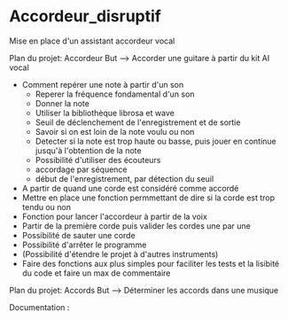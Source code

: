 # Accordeur_disruptif

Mise en place d'un assistant accordeur vocal 

Plan du projet: Accordeur
But --> Accorder une guitare à partir du kit AI vocal
- Comment repérer une note à partir d'un son
    * Reperer la fréquence fondamental d'un son
    * Donner la note
    * Utiliser la bibliothèque librosa et wave
    * Seuil de déclenchement de l'enregistrement et de sortie
    * Savoir si on est loin de la note voulu ou non
    * Detecter si la note est trop haute ou basse, puis jouer en continue jusqu'à l'obtention de la note
    * Possibilité d'utiliser des écouteurs
    * accordage par séquence 
    * début de l'enregistrement, par détection du seuil
- A partir de quand une corde est considéré comme accordé
- Mettre en place une fonction permmettant de dire si la corde est trop tendu ou non 
- Fonction pour lancer l'accordeur à partir de la voix
- Partir de la première corde puis valider les cordes une par une
- Possibilité de sauter une corde
- Possibilité d'arrêter le programme
- (Possibilité d'étendre le projet à d'autres instruments)
- Faire des fonctions aux plus simples pour faciliter les tests et la lisibité du code et faire un max de commentaire


Plan du projet: Accords
But --> Déterminer les accords dans une musique

Documentation :

